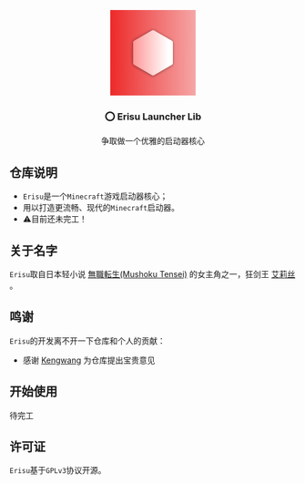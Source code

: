 <p align="center">
  <a href="https://github.com/Yoroion/Erisu">
    <img src="/Erisu_Logo.png" alt="Logo" width="150" height="150">
  </a>

  <h3 align="center">⭕ Erisu Launcher Lib</h3>
<p align="center">争取做一个优雅的启动器核心</p>

## 仓库说明

- `Erisu`是一个`Minecraft`游戏启动器核心；
- 用以打造更流畅、现代的`Minecraft`启动器。
- ⚠️目前还未完工！

## 关于名字

`Erisu`取自日本轻小说 [無職転生(Mushoku Tensei)](https://zh.moegirl.org.cn/%E6%97%A0%E8%81%8C%E8%BD%AC%E7%94%9F_~%E5%88%B0%E4%BA%86%E5%BC%82%E4%B8%96%E7%95%8C%E5%B0%B1%E6%8B%BF%E5%87%BA%E7%9C%9F%E6%9C%AC%E4%BA%8B~) 的女主角之一，狂剑王 [艾莉丝](https://zh.moegirl.org.cn/%E8%89%BE%E8%8E%89%E4%B8%9D%C2%B7%E4%BC%AF%E9%9B%B7%E4%BA%9A%E6%96%AF%C2%B7%E6%A0%BC%E9%9B%B7%E6%8B%89%E7%89%B9) 。

## 鸣谢

`Erisu`的开发离不开一下仓库和个人的贡献：
- 感谢 [Kengwang](https://github.com/kengwang) 为仓库提出宝贵意见

## 开始使用

待完工

## 许可证

`Erisu`基于`GPLv3`协议开源。
